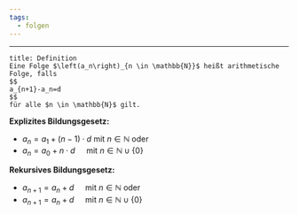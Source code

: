 ```yaml
---
tags:
  - folgen
---
```

***

```ad-important
title: Definition
Eine Folge $\left(a_n\right)_{n \in \mathbb{N}}$ heißt arithmetische Folge, falls
$$
a_{n+1}-a_n=d
$$
für alle $n \in \mathbb{N}$ gilt.

```

**Explizites Bildungsgesetz:**
- $a_n=a_1+(n-1) \cdot d$ mit $n \in \mathbb{N}$ oder
- $a_n=a_0+n \cdot d \quad$ mit $n \in \mathbb{N} \cup\{0\}$

**Rekursives Bildungsgesetz:**
- $a_{n+1}=a_n+d \quad$ mit $n \in \mathbb{N}$ oder
- $a_{n+1}=a_n+d \quad$ mit $n \in \mathbb{N} \cup\{0\}$
